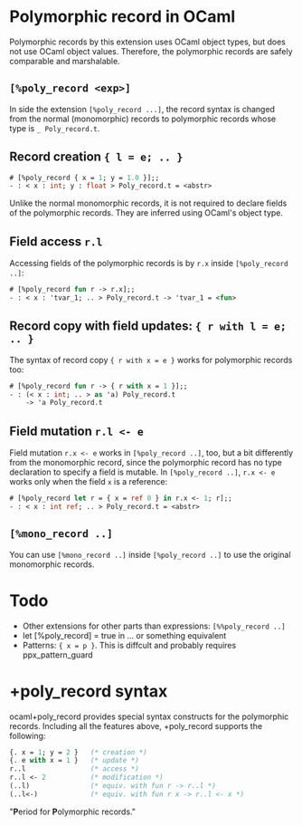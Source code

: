 Polymorphic record in OCaml
=====================================

Polymorphic records by this extension uses OCaml object types, 
but does not use OCaml object values. Therefore, the polymorphic records 
are safely comparable and marshalable.

`[%poly_record <exp>]`
-------------------------------------

In side the extension `[%poly_record ...]`, 
the record syntax is changed from the normal (monomorphic) records
to polymorphic records whose type is `_ Poly_record.t`.

Record creation `{ l = e; .. }`
--------------------------------------

```ocaml
# [%poly_record { x = 1; y = 1.0 }];;
- : < x : int; y : float > Poly_record.t = <abstr>
```

Unlike the normal monomorphic records, it is not required to declare
fields of the polymorphic records. They are inferred using OCaml's
object type. 

Field access `r.l`
--------------------------------------

Accessing fields of the polymorphic records is by `r.x` inside
`[%poly_record ..]`:

```ocaml
# [%poly_record fun r -> r.x];;
- : < x : 'tvar_1; .. > Poly_record.t -> 'tvar_1 = <fun>
```

Record copy with field updates: `{ r with l = e; .. }`
-----------------------------------------------------------

The syntax of record copy `{ r with x = e }` works for polymorphic records too:

```ocaml
# [%poly_record fun r -> { r with x = 1 }];;
- : (< x : int; .. > as 'a) Poly_record.t 
    -> 'a Poly_record.t
```

Field mutation `r.l <- e`
--------------------------------

Field mutation `r.x <- e` works in `[%poly_record ..]`, too, but a bit differently from the monomorphic record, since the polymorphic record has no type declaration to specify a field is mutable. In `[%poly_record ..]`, `r.x <- e` works only when the field `x` is a reference:

```ocaml
# [%poly_record let r = { x = ref 0 } in r.x <- 1; r];;
- : < x : int ref; .. > Poly_record.t = <abstr>
```

`[%mono_record ..]`
---------------------------------

You can use `[%mono_record ..]` inside `[%poly_record ..]` to use
the original monomorphic records.

Todo
============

* Other extensions for other parts than expressions: `[%%poly_record ..]`
* let [%poly_record] = true in ... or something equivalent
* Patterns: `{ x = p }`. This is diffcult and probably requires ppx_pattern_guard

+poly_record syntax
====================

ocaml+poly_record provides special syntax constructs for the polymorphic records. Including all the features above, +poly_record supports the following:

```ocaml
{. x = 1; y = 2 }   (* creation *)
{. e with x = 1 }   (* update *)
r..l                (* access *)
r..l <- 2           (* modification *)
(..l)               (* equiv. with fun r -> r..l *)
(..l<-)             (* equiv. with fun r x -> r..l <- x *)
```

"**P**eriod for **P**olymorphic records."

